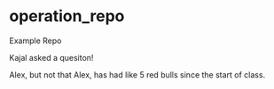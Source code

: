 # operation_repo
Example Repo

Kajal asked a quesiton!


Alex, but not that Alex, has had like 5 red bulls since the start of class.  

